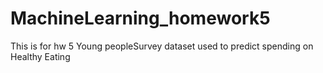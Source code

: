 # MachineLearning_homework5
This is for hw 5 Young peopleSurvey dataset used to predict spending on Healthy Eating
